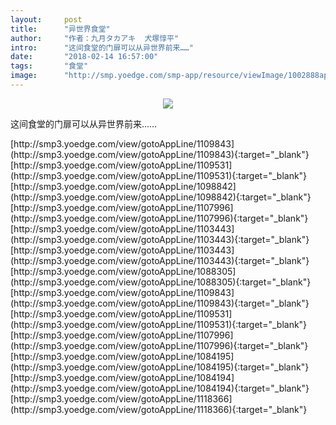 ```yaml
---
layout:     post
title:      "异世界食堂"
author:     "作者：九月タカアキ  犬塚惇平"
intro:      "这间食堂的门扉可以从异世界前来……"
date:       "2018-02-14 16:57:00"
tags:       "食堂"
image:      "http://smp.yoedge.com/smp-app/resource/viewImage/1002888appline.png"
---
```

<div style="text-align: center">
<p><img src="http://smp.yoedge.com/smp-app/resource/viewImage/1002888appline.png"/></p>
</div>
<p class="post-meta">
<span>这间食堂的门扉可以从异世界前来……</span>
</p>
[http://smp3.yoedge.com/view/gotoAppLine/1109843](http://smp3.yoedge.com/view/gotoAppLine/1109843){:target="_blank"}
[http://smp3.yoedge.com/view/gotoAppLine/1109531](http://smp3.yoedge.com/view/gotoAppLine/1109531){:target="_blank"}
[http://smp3.yoedge.com/view/gotoAppLine/1098842](http://smp3.yoedge.com/view/gotoAppLine/1098842){:target="_blank"}
[http://smp3.yoedge.com/view/gotoAppLine/1107996](http://smp3.yoedge.com/view/gotoAppLine/1107996){:target="_blank"}
[http://smp3.yoedge.com/view/gotoAppLine/1103443](http://smp3.yoedge.com/view/gotoAppLine/1103443){:target="_blank"}
[http://smp3.yoedge.com/view/gotoAppLine/1103443](http://smp3.yoedge.com/view/gotoAppLine/1103443){:target="_blank"}
[http://smp3.yoedge.com/view/gotoAppLine/1088305](http://smp3.yoedge.com/view/gotoAppLine/1088305){:target="_blank"}
[http://smp3.yoedge.com/view/gotoAppLine/1109843](http://smp3.yoedge.com/view/gotoAppLine/1109843){:target="_blank"}
[http://smp3.yoedge.com/view/gotoAppLine/1109531](http://smp3.yoedge.com/view/gotoAppLine/1109531){:target="_blank"}
[http://smp3.yoedge.com/view/gotoAppLine/1107996](http://smp3.yoedge.com/view/gotoAppLine/1107996){:target="_blank"}
[http://smp3.yoedge.com/view/gotoAppLine/1084195](http://smp3.yoedge.com/view/gotoAppLine/1084195){:target="_blank"}
[http://smp3.yoedge.com/view/gotoAppLine/1084194](http://smp3.yoedge.com/view/gotoAppLine/1084194){:target="_blank"}
[http://smp3.yoedge.com/view/gotoAppLine/1118366](http://smp3.yoedge.com/view/gotoAppLine/1118366){:target="_blank"}


